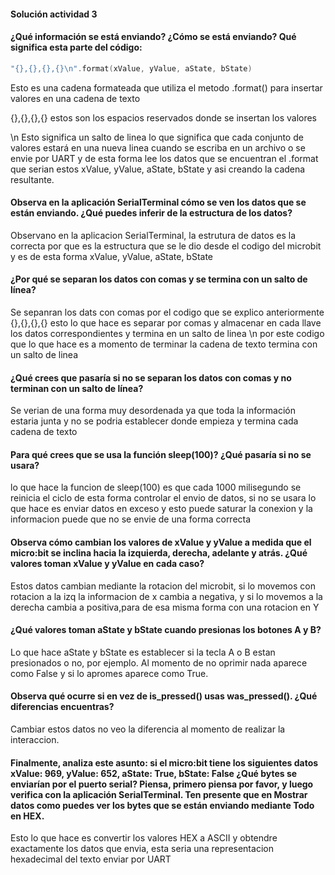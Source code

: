#### Solución actividad 3

#### ¿Qué información se está enviando? ¿Cómo se está enviando? Qué significa esta parte del código:
```c
"{},{},{},{}\n".format(xValue, yValue, aState, bState)
```
Esto es una cadena formateada que utiliza el metodo .format() para insertar valores en una cadena de texto 

{},{},{},{} estos son los espacios reservados donde se insertan los valores

\n Esto significa un salto de linea lo que significa que cada conjunto de valores estará en una nueva linea cuando se escriba en un archivo o se envie por UART 
 y de esta forma lee los datos que se encuentran el .format que serian estos xValue, yValue, aState, bState y asi creando la cadena resultante. 

#### Observa en la aplicación SerialTerminal cómo se ven los datos que se están enviando. ¿Qué puedes inferir de la estructura de los datos?

Observano en la aplicacion SerialTerminal, la estrutura de datos es la correcta por que es la estructura que se le dio desde el codigo del microbit y es de esta forma  xValue, yValue, aState, bState

#### ¿Por qué se separan los datos con comas y se termina con un salto de línea?

Se sepanran los dats con comas por el codigo que se explico anteriormente {},{},{},{} esto lo que hace es separar por comas y almacenar en cada llave los datos correspondientes y termina en un salto de linea \n por este codigo que lo que hace es a momento de terminar la cadena de texto termina con un salto de linea

#### ¿Qué crees que pasaría si no se separan los datos con comas y no terminan con un salto de línea?

Se verian de una forma muy desordenada ya que toda la información estaria junta y no se podria establecer donde empieza y termina cada cadena de texto 

#### Para qué crees que se usa la función sleep(100)? ¿Qué pasaría si no se usara?

lo que hace la funcion de sleep(100) es que cada 1000 milisegundo se reinicia el ciclo de esta forma controlar el envio de datos, si no se usara lo que hace es enviar datos en exceso y esto puede saturar la conexion y la informacion puede que no se envie de una forma correcta 

#### Observa cómo cambian los valores de xValue y yValue a medida que el micro:bit se inclina hacia la izquierda, derecha, adelante y atrás. ¿Qué valores toman xValue y yValue en cada caso?

Estos datos cambian mediante la rotacion del microbit, si lo movemos con rotacion a la izq la informacion de x cambia a negativa, y si lo movemos a la derecha cambia a positiva,para de esa misma forma con una rotacion en Y 

#### ¿Qué valores toman aState y bState cuando presionas los botones A y B?

Lo que hace aState y bState es establecer si la tecla A o B estan presionados o no, por ejemplo. Al momento de no oprimir nada aparece como False y si lo apromes aparece como True.

#### Observa qué ocurre si en vez de is_pressed() usas was_pressed(). ¿Qué diferencias encuentras?

Cambiar estos datos no veo la diferencia al momento de realizar la interaccion.

#### Finalmente, analiza este asunto: si el micro:bit tiene los siguientes datos xValue: 969, yValue: 652, aState: True, bState: False ¿Qué bytes se enviarían por el puerto serial? Piensa, primero piensa por favor, y luego verifica con la aplicación SerialTerminal. Ten presente que en Mostrar datos como puedes ver los bytes que se están enviando mediante Todo en HEX.

Esto lo que hace es convertir los valores HEX a ASCII y obtendre exactamente los datos que envia, esta seria una representacion hexadecimal del texto enviar por UART

